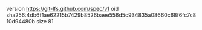 version https://git-lfs.github.com/spec/v1
oid sha256:4db6f1ae62215b7429b8526baee556d5c934835a08660c68f6fc7c810d94480b
size 81
